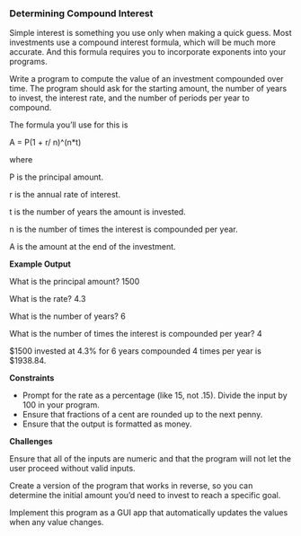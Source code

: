### Determining Compound Interest

Simple interest is something you use only when making a quick guess. Most investments use a compound interest formula, which will be much more accurate. And this formula requires you to incorporate exponents into your programs.

Write a program to compute the value of an investment compounded over time. The program should ask for the starting amount, the number of years to invest, the interest rate, and the number of periods per year to compound.

The formula you’ll use for this is

A = P(1 + r/ n)^(n\*t)

where

P is the principal amount.

r is the annual rate of interest.

t is the number of years the amount is invested.

n is the number of times the interest is compounded per year.

A is the amount at the end of the investment.

**Example Output**

What is the principal amount? 1500

What is the rate? 4.3

​What is the number of years? 6

What is the number of times the interest is compounded per year? 4

$1500 invested at 4.3% for 6 years compounded 4 times per year is $1938.84.

**Constraints**

- Prompt for the rate as a percentage (like 15, not .15). Divide the input by 100 in your program.
- Ensure that fractions of a cent are rounded up to the next penny.
- Ensure that the output is formatted as money.

**Challenges**

Ensure that all of the inputs are numeric and that the program will not let the user proceed without valid inputs.

Create a version of the program that works in reverse, so you can determine the initial amount you’d need to invest to reach a specific goal.

Implement this program as a GUI app that automatically updates the values when any value changes.
